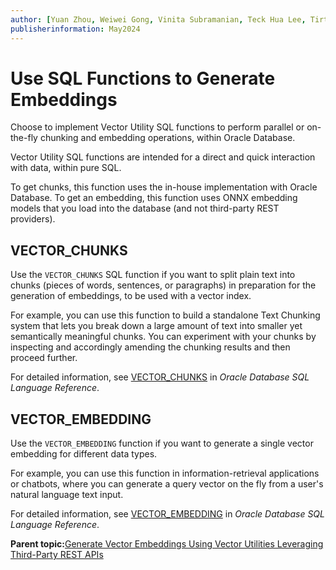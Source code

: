 ```yaml
---
author: [Yuan Zhou, Weiwei Gong, Vinita Subramanian, Teck Hua Lee, Tirthankar Lahiri, Shasank Chavan, Sebastian DeLaHoz, Roger Ford, Rohan Aggarwal, Mark Hornick, Malavika S P, Harichandan Roy, George Krupka, Doug Hood, Dinesh Das, David Jiang, Boriana Milenova, Bonnie Xia, Aurosish Mishra, Angela Amor, Agnivo Saha, Aleksandra Czarlinska, Ramya P, Usha Krishnamurthy, Tulika Das, Suresh Rajan, Sarika Surampudi, Sarah Hirschfeld, Prakash Jashnani, Jody Glover, Jessica True, Mamata Basapur, Maitreyee Chaliha, Gunjan Jain, Frederick Kush, Douglas Williams, Binika Kumar, Jean-Francois Verrier]
publisherinformation: May2024
---
```


# Use SQL Functions to Generate Embeddings

Choose to implement Vector Utility SQL functions to perform parallel or on-the-fly chunking and embedding operations, within Oracle Database.

Vector Utility SQL functions are intended for a direct and quick interaction with data, within pure SQL.

To get chunks, this function uses the in-house implementation with Oracle Database. To get an embedding, this function uses ONNX embedding models that you load into the database \(and not third-party REST providers\).

## VECTOR\_CHUNKS

Use the `VECTOR_CHUNKS` SQL function if you want to split plain text into chunks \(pieces of words, sentences, or paragraphs\) in preparation for the generation of embeddings, to be used with a vector index.

For example, you can use this function to build a standalone Text Chunking system that lets you break down a large amount of text into smaller yet semantically meaningful chunks. You can experiment with your chunks by inspecting and accordingly amending the chunking results and then proceed further.

For detailed information, see [VECTOR\_CHUNKS](olink:SQLRF-GUID-5927E2FA-6419-4744-A7CB-3E62DBB027AD) in *Oracle Database SQL Language Reference*.

## VECTOR\_EMBEDDING

Use the `VECTOR_EMBEDDING` function if you want to generate a single vector embedding for different data types.

For example, you can use this function in information-retrieval applications or chatbots, where you can generate a query vector on the fly from a user's natural language text input.

For detailed information, see [VECTOR\_EMBEDDING](olink:SQLRF-GUID-5ED78260-6D21-4B6B-86E0-A1E70EFA11CA) in *Oracle Database SQL Language Reference*.

**Parent topic:**[Generate Vector Embeddings Using Vector Utilities Leveraging Third-Party REST APIs](GUID-29B9E7E1-5A99-4D95-8614-58CA07D29957.md)

